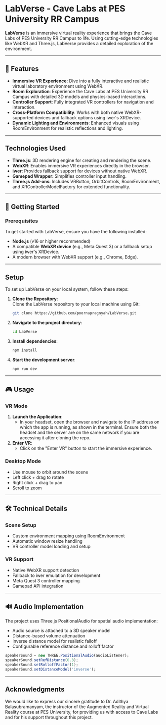 # LabVerse - Cave Labs at PES University RR Campus

**LabVerse** is an immersive virtual reality experience that brings the Cave Labs of PES University RR Campus to life. Using cutting-edge technologies like WebXR and Three.js, LabVerse provides a detailed exploration of the environment.

---

## 🎯 **Features**
- **Immersive VR Experience**: Dive into a fully interactive and realistic virtual laboratory environment using WebXR.
- **Room Exploration**: Experience the Cave Labs at PES University RR Campus with detailed 3D models and physics-based interactions.
- **Controller Support**: Fully integrated VR controllers for navigation and interaction.
- **Cross-Platform Compatibility**: Works with both native WebXR-supported devices and fallback options using iwer's XRDevice.
- **Dynamic Lighting and Environments**: Enhanced visuals using RoomEnvironment for realistic reflections and lighting.

---

## **Technologies Used**
- **Three.js**: 3D rendering engine for creating and rendering the scene.
- **WebXR**: Enables immersive VR experiences directly in the browser.
- **iwer**: Provides fallback support for devices without native WebXR.
- **Gamepad Wrapper**: Simplifies controller input handling.
- **Three.js Add-ons**: Includes VRButton, OrbitControls, RoomEnvironment, and XRControllerModelFactory for extended functionality.

---

## 🚀 **Getting Started**
### Prerequisites
To get started with LabVerse, ensure you have the following installed:
- **Node.js** (v16 or higher recommended)
- A compatible **WebXR device** (e.g., Meta Quest 3) or a fallback setup using iwer's XRDevice.
- A modern browser with WebXR support (e.g., Chrome, Edge).

---
## **Setup**
To set up LabVerse on your local system, follow these steps:

1. **Clone the Repository**:  
   Clone the LabVerse repository to your local machine using Git:  
   ```bash
   git clone https://github.com/poornapragnyah/LabVerse.git
   ```
2. **Navigate to the project directory**:
   ```bash
   cd LabVerse
   ```
3. **Install dependencies**:
   ```bash
   npm install
   ```
4. **Start the development server**:
   ```bash
   npm run dev
   ```

---

## 🎮 **Usage**
### VR Mode
1. **Launch the Application**:
    - In your headset, open the browser and navigate to the IP address on which the app is running, as shown in the terminal. Ensure both the headset and the server are on the same network if you are accessing it after cloning the repo.
2. **Enter VR**:
   - Click on the "Enter VR" button to start the immersive experience.

### Desktop Mode
- Use mouse to orbit around the scene
- Left click + drag to rotate
- Right click + drag to pan
- Scroll to zoom

---

## 🛠️ Technical Details

### Scene Setup
- Custom environment mapping using RoomEnvironment
- Automatic window resize handling
- VR controller model loading and setup

### VR Support
- Native WebXR support detection
- Fallback to iwer emulation for development
- Meta Quest 3 controller mapping
- Gamepad API integration

---

## 🔊 Audio Implementation

The project uses Three.js PositionalAudio for spatial audio implementation:
- Audio source is attached to a 3D speaker model
- Distance-based volume attenuation
- Inverse distance model for realistic falloff
- Configurable reference distance and rolloff factor

```javascript
speakerSound = new THREE.PositionalAudio(audioListener);
speakerSound.setRefDistance(0.3);
speakerSound.setRolloffFactor(1);
speakerSound.setDistanceModel('inverse');
```

---

## **Acknowledgments**
We would like to express our sincere gratitude to Dr. Adithya Balasubramanyam, the instructor of the Augmented Reality and Virtual Reality course at PES University, for providing us with access to Cave Labs and for his support throughout this project.

